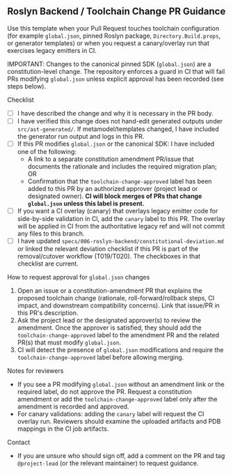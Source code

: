 ## Roslyn Backend / Toolchain Change PR Guidance

Use this template when your Pull Request touches toolchain configuration (for example `global.json`, pinned Roslyn package, `Directory.Build.props`, or generator templates) or when you request a canary/overlay run that exercises legacy emitters in CI.

IMPORTANT: Changes to the canonical pinned SDK (`global.json`) are a constitution-level change. The repository enforces a guard in CI that will fail PRs modifying `global.json` unless explicit approval has been recorded (see steps below).

Checklist
- [ ] I have described the change and why it is necessary in the PR body.
- [ ] I have verified this change does not hand-edit generated outputs under `src/ast-generated/`. If metamodel/templates changed, I have included the generator run output and logs in this PR.
- [ ] If this PR modifies `global.json` or the canonical SDK: I have included one of the following:
  - A link to a separate constitution amendment PR/issue that documents the rationale and includes the required migration plan; OR
  - Confirmation that the `toolchain-change-approved` label has been added to this PR by an authorized approver (project lead or designated owner). **CI will block merges of PRs that change `global.json` unless this label is present.**
- [ ] If you want a CI overlay (canary) that overlays legacy emitter code for side-by-side validation in CI, add the `canary` label to this PR. The overlay will be applied in CI from the authoritative legacy ref and will not commit any files to this branch.
- [ ] I have updated `specs/006-roslyn-backend/constitutional-deviation.md` or linked the relevant deviation checklist if this PR is part of the removal/cutover workflow (T019/T020). The checkboxes in that checklist are current.

How to request approval for `global.json` changes
1. Open an issue or a constitution-amendment PR that explains the proposed toolchain change (rationale, roll-forward/rollback steps, CI impact, and downstream compatibility concerns). Link that issue/PR in this PR's description.
2. Ask the project lead or the designated approver(s) to review the amendment. Once the approver is satisfied, they should add the `toolchain-change-approved` label to the amendment PR and the related PR(s) that must modify `global.json`.
3. CI will detect the presence of `global.json` modifications and require the `toolchain-change-approved` label before allowing merging.

Notes for reviewers
- If you see a PR modifying `global.json` without an amendment link or the required label, do not approve the PR. Request a constitution amendment or add the `toolchain-change-approved` label only after the amendment is recorded and approved.
- For canary validations: adding the `canary` label will request the CI overlay run. Reviewers should examine the uploaded artifacts and PDB mappings in the CI job artifacts.

Contact
- If you are unsure who should sign off, add a comment on the PR and tag `@project-lead` (or the relevant maintainer) to request guidance.
